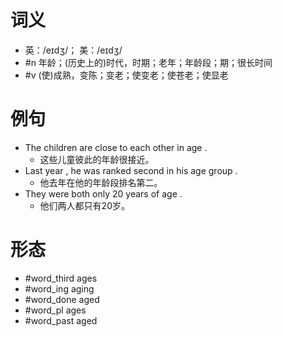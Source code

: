 # 词义
- 英：/eɪdʒ/； 美：/eɪdʒ/
- #n 年龄；(历史上的)时代，时期；老年；年龄段；期；很长时间
- #v (使)成熟，变陈；变老；使变老；使苍老；使显老
# 例句
- The children are close to each other in age .
	- 这些儿童彼此的年龄很接近。
- Last year , he was ranked second in his age group .
	- 他去年在他的年龄段排名第二。
- They were both only 20 years of age .
	- 他们两人都只有20岁。
# 形态
- #word_third ages
- #word_ing aging
- #word_done aged
- #word_pl ages
- #word_past aged
